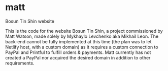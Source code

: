 # matt
 Bosun Tin Shin website

This is the code for the website Bosun Tin Shin, a project commissioned by Matt Watson, made solely by Mykhaylo Levchenko aka Mikhail Leon.
The back-end cannot be fully implemented at this time (the plan was to let Netlify host, with a custom domain) as it requires a custom connection to PayPal and Printful to fulfill orders & payments. Matt currently has not created a PayPal nor acquired the desired domain in addition to other requirements.